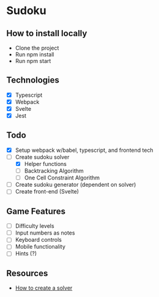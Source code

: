 # Sudoku

## How to install locally

- Clone the project
- Run npm install
- Run npm start

## Technologies

- [x] Typescript
- [x] Webpack
- [x] Svelte
- [x] Jest

## Todo

- [x] Setup webpack w/babel, typescript, and frontend tech
- [ ] Create sudoku solver
  - [x] Helper functions
  - [ ] Backtracking Algorithm
  - [ ] One Cell Constraint Algorithm
- [ ] Create sudoku generator (dependent on solver)
- [ ] Create front-end (Svelte)

## Game Features

- [ ] Difficulty levels
- [ ] Input numbers as notes
- [ ] Keyboard controls
- [ ] Mobile functionality
- [ ] Hints (?)

## Resources

- [How to create a solver](https://javascript.plainenglish.io/solve-a-sudoku-using-javascript-de456e8c34a5?gi=fc3c9b37abcc)
